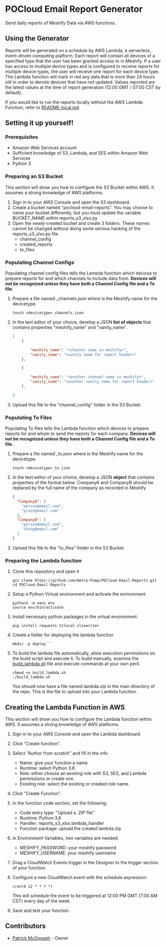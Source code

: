 # POCloud Email Report Generator

Send daily reports of Meshify Data via AWS functions.

## Using the Generator

Reports will be generated on a schedule by AWS Lambda, a serverless, event-driven computing platform. Each report will contain all devices of a specified type that the user has been granted access to in Meshify. If a user has access to multiple device types and is configured to receive reports for multiple device types, the user will receive one report for each device type. The Lambda function will mark in red any data that is more than 24 hours old in order to denote devices that have not updated. Values reported are the latest values at the time of report generation (12:00 GMT / 07:00 CST by default).

If you would like to run the reports locally without the AWS Lambda Function, refer to [README-local.md](README-local.md)

## Setting it up yourself!

### Prerequisites

- Amazon Web Services account
- Sufficient knowledge of S3, Lambda, and SES within Amazon Web Services
- Python 3

### Preparing an S3 Bucket

This section will show you how to configure the S3 Bucket within AWS. It assumes a strong knowledge of AWS platforms.

1. Sign in to your AWS Console and open the S3 dashboard.
2. Create a bucket named "pocloud-email-reports". You may choose to name your bucket differently, but you must update the variable BUCKET_NAME within reports_s3_xlsx.py
3. Open the newly-created bucket and create 3 folders. These names cannot be changed without doing some serious hacking of the reports_s3_xlsx.py file.
    - channel_config
    - created_reports
    - to_files

### Populating Channel Configs

Populating channel config files tells the Lambda function which devices to prepare reports for and which channels to include data from. **Devices will not be recognized unless they have both a Channel Config file and a To file.**

1. Prepare a file named <devicetype>_channels.json where <devicetype> is the Meshify name for the devicetype.

    ```touch <devicetype>_channels.json```

2. In the text editor of your choice, develop a JSON **list of objects** that contains properties "meshify_name" and "vanity_name".

    ```JSON
    [
        {

            "meshify_name": "<channel name in meshify>",
            "vanity_name": "<vanity name for report header>"
        },

        {

            "meshify_name": "<another channel name in meshify>",
            "vanity_name": "<another vanity name for report header>"
        },

    ]
    ```

3. Upload this file to the "channel_config" folder in the S3 Bucket.

### Populating To Files

Populating To files tells the Lambda function which devices to prepare reports for and whom to send the reports for each company. **Devices will not be recognized unless they have both a Channel Config file and a To file.**

1. Prepare a file named <devicetype>_to.json where <devicetype> is the Meshify name for the devicetype.

    ```touch <devicetype>_to.json```

2. In the text editor of your choice, develop a JSON **object** that contains properties of the format below. CompanyA and CompanyB should be replaced by the full name of the company as recorded in Meshify.

    ```JSON
    {
      "CompanyA": [
        "person@email.com",
        "place@email.com"
      ],
      "CompanyB": [
        "person@email.com",
        "thing@email.com"
      ]
    }
    ```

3. Upload this file to the "to_files" folder in the S3 Bucket.


### Preparing the Lambda function

1. Clone this repository and open it

    ```Shell
    git clone https://github.com/Henry-Pump/POCloud-Email-Reports.git
    cd POCloud-Email-Reports
    ```

2. Setup a Python Virtual environment and activate the environment

    ```Shell
    python3 -m venv env
    source env/bin/activate
    ```

3. Install necessary python packages in the virtual environment.

    ```Shell
    pip install requests tzlocal xlsxwriter
    ```

4. Create a folder for deploying the lambda function

    ```Shell
    mkdir -p deploy```

5. To build the lambda file automatically, allow execution permissions on the build script and execute it. To build manually, examine the [build_lambda.sh](https://github.com/Henry-Pump/POCloud-Email-Reports/blob/master/build_lambda.sh) file and execute commands at your own peril.

    ```Shell
    chmod +x build_lambda.sh
    ./build_lambda.sh
    ```

    You should now have a file named lambda.zip in the main directory of the repo. This is the file to upload into your Lambda function.


## Creating the Lambda Function in AWS

This section will show you how to configure the Lambda function within AWS. It assumes a strong knowledge of AWS platforms.

1. Sign in to your AWS Console and open the Lambda dashboard.
2. Click "Create function".
3. Select "Author from scratch" and fill in the info
    - Name: give your function a name
    - Runtime: select Python 3.6
    - Role: either choose an existing role with S3, SES, and Lambda permissions or create one.
    - Existing role: select the existing or created role name.
4. Click "Create Function".
5. In the function code section, set the following:
    - Code entry type: "Upload a .ZIP file"
    - Runtime: Python 3.6
    - Handler: reports_s3_xlsx.lambda_handler
    - Function package: upload the created lambda.zip
6. In Environment Variables, two variables are needed:
    - MESHIFY_PASSWORD: your meshify password
    - MESHIFY_USERNAME: your meshify username
7. Drag a CloudWatch Events trigger in the Designer to the trigger section of your function.
8. Configure a new CloudWatch event with the schedule expression:

    ```cron(0 12 * * ? *)```

    This will schedule the event to be triggered at 12:00 PM GMT (7:00 AM CST) every day of the week.
9. Save and test your function.


## Contributors

- [Patrick McDonagh](@patrickjmcd) - Owner
